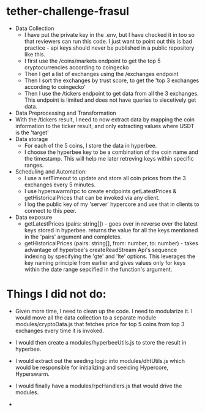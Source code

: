 # tether-challenge-frasul

- Data Collection
  - I have put the private key in the .env, but I have checked it in too so that reviewers can run this code. I just want to point out this is bad practice - api keys should never be published in a public repository like this.
  - I first use the /coins/markets endpoint to get the top 5 cryptocurrencies according to coingecko
  - Then I get a list of exchanges using the /exchanges endpoint
  - Then I sort the exchanges by trust score, to get the 'top 3 exchanges according to coingecko'
  - Then I use the /tickers endpoint to get data from all the 3 exchanges. This endpoint is limited and does not have queries to slecetively get data.
- Data Preprocessing and Transformation
- With the /tickers result, I need to now extract data by mapping the coin information to the ticker result, and only extracting values where USDT is the 'target'
- Data storage
  - For each of the 5 coins, I store the data in hyperbee.
  - I choose the hyperbee key to be a combination of the coin name and the timestamp. This will help me later retreving keys within specific ranges.
- Scheduling and Automation:
  - I use a setTimeout to update and store all coin prices from the 3 exchanges every 5 minutes.
  - I use hyperswarm/rpc to create endpoints getLatestPrices & getHistoricalPrices that can be invoked via any client.
  - I log the public key of my 'server' hypercore and use that in clients to connect to this peer.
- Data exposure
    - getLatestPrices (pairs: string[]) - goes over in reverse over the latest keys stored in hyperbee. returns the value for all the keys mentioned in the 'pairs' argument and completes.
    - getHistoricalPrices (pairs: string[], from: number, to: number) - takes advantage of hyperbee's createReadStream Api's sequence indexing by specifying the 'gte' and 'lte' options. This leverages the key naming principle from earlier and gives values only for keys within the date range sepcified in the function's argument.

# Things I did not do:
- Given more time, I need to clean up the code. I need to modularize it. I would move all the data collection to a separate module modules/cryptoData.js that fetches price for top 5 coins from top 3 exchanges every time it is invoked.
- I would then create a modules/hyperbeeUtils.js to store the result in hyperbee.
- I would extract out the seeding logic into modules/dhtUtils.js which would be responsible for initializing and seeiding Hypercore, Hyperswarm.
- I would finally have a modules/rpcHandlers.js that would drive the modules.

- 
